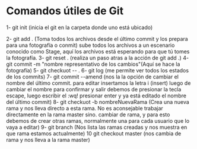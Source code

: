 # Comandos útiles de Git
1- git init (inicia el git en la carpeta donde uno está ubicado)

2- git add . (Toma todos los archivos desde el último commit y los prepara para una fotografía o conmit) sube todos los archivos a un escenario conocido como Stage, aquí los archivos está esperando para que tú tomes la fotografía.
3- git reset . (realiza un paso atras a la acción de git add .)
4- git commit -m "nombre representativo de los cambios"(Aquí se hace la fotografía)
5- git checkuot -- .
6- git log (me permite ver todos los estados de los commits)
7-  git commit --amend (nos la la opción de cambiar el nombre del último commit. para editar insertamos la letra i (insert) luego de cambiar el nombre para confirmar y salir debemos de presionar la tecla escape, luego escribir el :wq! presionar enter y ya está editado el nombre del último commit)
8- git checkuot -b nombreNuevaRama (Crea una nueva rama y nos lleva directo a esta rama. No es aconsejable trabajar directamente en la rama master sino. cambiar de rama, y para esto debemos de crear otras ramas, normalmente una para cada usuario que lo vaya a editar)
9- git branch (Nos lista las ramas creadas y nos muestra en que rama estamos actualmente)
10 git checkout master (nos cambia de rama y nos lleva a la rama master)
